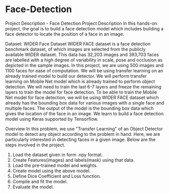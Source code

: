 # Face-Detection

Project Description - Face Detection
Project Description
In this hands-on project, the goal is to build a face detection model which includes building a
face detector to locate the position of a face in an image.

Dataset: WIDER Face Dataset
WIDER FACE dataset is a face detection benchmark dataset, of which images are selected
from the publicly available WIDER dataset.
This data has 32,203 images and 393,703 faces are labelled with a high degree of variability in
scale, pose and occlusion as depicted in the sample images.
In this project, we are using 500 images and 1100 faces for ease of computation.
We will be using transfer learning on an already trained model to build our detector. We will
perform transfer learning on Mobile Net model which is already trained to perform object
detection. We will need to train the last 6-7 layers and freeze the remaining layers to train the
model for face detection. To be able to train the Mobile Net model for face detection, we will be
using WIDER FACE dataset which already has the bounding box data for various images with a
single face and multiple faces. The output of the model is the bounding box data which gives the
location of the face in an image. We learn to build a face detection model using Keras supported
by Tensorflow.

Overview
In this problem, we use "Transfer Learning" of an Object Detector model to detect any object
according to the problem in hand.
Here, we are particularly interested in detecting faces in a given image. Below are the steps
involved in the project.
1. Load the dataset given in form .npy format.
2. Create Features(images) and labels(mask) using that data.
3. Load the pre-trained model and weights.
4. Create model using the above model.
5. Define Dice Coefficient and Loss function.
6. Compile and fit the model.
7. Evaluate the model.
